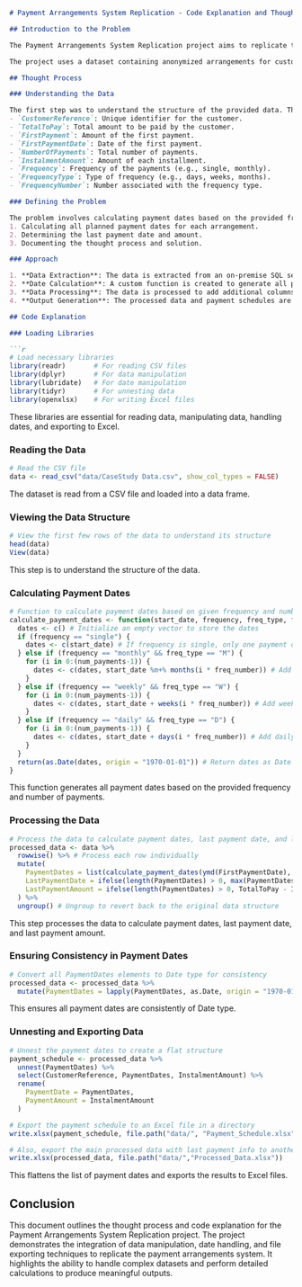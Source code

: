 
```markdown
# Payment Arrangements System Replication - Code Explanation and Thought Process

## Introduction to the Problem

The Payment Arrangements System Replication project aims to replicate the functionality of an in-house payment arrangement system used by a credit management company. The main goal is to calculate all planned payments, including the last payment date and amount, for each customer based on the provided data.

The project uses a dataset containing anonymized arrangements for customers. The company's system uses this information to calculate all dates and payments expected from each arrangement. This project replicates that functionality using R for data processing and Streamlit for the interactive application.

## Thought Process

### Understanding the Data

The first step was to understand the structure of the provided data. The dataset contains the following columns:
- `CustomerReference`: Unique identifier for the customer.
- `TotalToPay`: Total amount to be paid by the customer.
- `FirstPayment`: Amount of the first payment.
- `FirstPaymentDate`: Date of the first payment.
- `NumberOfPayments`: Total number of payments.
- `InstalmentAmount`: Amount of each installment.
- `Frequency`: Frequency of the payments (e.g., single, monthly).
- `FrequencyType`: Type of frequency (e.g., days, weeks, months).
- `FrequencyNumber`: Number associated with the frequency type.

### Defining the Problem

The problem involves calculating payment dates based on the provided frequency and number of payments. Important details include the start date, total amount, and installment amounts. The deliverables include:
1. Calculating all planned payment dates for each arrangement.
2. Determining the last payment date and amount.
3. Documenting the thought process and solution.

### Approach

1. **Data Extraction**: The data is extracted from an on-premise SQL server.
2. **Date Calculation**: A custom function is created to generate all payment dates based on the provided frequency and number of payments.
3. **Data Processing**: The data is processed to add additional columns for payment dates, last payment date, and last payment amount.
4. **Output Generation**: The processed data and payment schedules are exported to Excel files.

## Code Explanation

### Loading Libraries

```r
# Load necessary libraries
library(readr)       # For reading CSV files
library(dplyr)       # For data manipulation
library(lubridate)   # For date manipulation
library(tidyr)       # For unnesting data
library(openxlsx)    # For writing Excel files
```

These libraries are essential for reading data, manipulating data, handling dates, and exporting to Excel.

### Reading the Data

```r
# Read the CSV file
data <- read_csv("data/CaseStudy Data.csv", show_col_types = FALSE)
```

The dataset is read from a CSV file and loaded into a data frame.

### Viewing the Data Structure

```r
# View the first few rows of the data to understand its structure
head(data)
View(data)
```

This step is to understand the structure of the data.

### Calculating Payment Dates

```r
# Function to calculate payment dates based on given frequency and number of payments
calculate_payment_dates <- function(start_date, frequency, freq_type, freq_number, num_payments) {
  dates <- c() # Initialize an empty vector to store the dates
  if (frequency == "single") {
    dates <- c(start_date) # If frequency is single, only one payment date is needed
  } else if (frequency == "monthly" && freq_type == "M") {
    for (i in 0:(num_payments-1)) {
      dates <- c(dates, start_date %m+% months(i * freq_number)) # Add monthly payment dates
    }
  } else if (frequency == "weekly" && freq_type == "W") {
    for (i in 0:(num_payments-1)) {
      dates <- c(dates, start_date + weeks(i * freq_number)) # Add weekly payment dates
    }
  } else if (frequency == "daily" && freq_type == "D") {
    for (i in 0:(num_payments-1)) {
      dates <- c(dates, start_date + days(i * freq_number)) # Add daily payment dates
    }
  }
  return(as.Date(dates, origin = "1970-01-01")) # Return dates as Date type
}
```

This function generates all payment dates based on the provided frequency and number of payments.

### Processing the Data

```r
# Process the data to calculate payment dates, last payment date, and last payment amount
processed_data <- data %>%
  rowwise() %>% # Process each row individually
  mutate(
    PaymentDates = list(calculate_payment_dates(ymd(FirstPaymentDate), Frequency, FrequencyType, FrequencyNumber, NumberOfPayments)), # Calculate payment dates
    LastPaymentDate = ifelse(length(PaymentDates) > 0, max(PaymentDates), NA), # Calculate last payment date
    LastPaymentAmount = ifelse(length(PaymentDates) > 0, TotalToPay - InstalmentAmount * (NumberOfPayments - 1), NA) # Calculate last payment amount
  ) %>%
  ungroup() # Ungroup to revert back to the original data structure
```

This step processes the data to calculate payment dates, last payment date, and last payment amount.

### Ensuring Consistency in Payment Dates

```r
# Convert all PaymentDates elements to Date type for consistency
processed_data <- processed_data %>%
  mutate(PaymentDates = lapply(PaymentDates, as.Date, origin = "1970-01-01"))
```

This ensures all payment dates are consistently of Date type.

### Unnesting and Exporting Data

```r
# Unnest the payment dates to create a flat structure
payment_schedule <- processed_data %>%
  unnest(PaymentDates) %>%
  select(CustomerReference, PaymentDates, InstalmentAmount) %>%
  rename(
    PaymentDate = PaymentDates,
    PaymentAmount = InstalmentAmount
  )

# Export the payment schedule to an Excel file in a directory
write.xlsx(payment_schedule, file.path("data/", "Payment_Schedule.xlsx"))

# Also, export the main processed data with last payment info to another Excel file
write.xlsx(processed_data, file.path("data/","Processed_Data.xlsx"))
```

This flattens the list of payment dates and exports the results to Excel files.

## Conclusion

This document outlines the thought process and code explanation for the Payment Arrangements System Replication project. The project demonstrates the integration of data manipulation, date handling, and file exporting techniques to replicate the payment arrangements system. It highlights the ability to handle complex datasets and perform detailed calculations to produce meaningful outputs.
